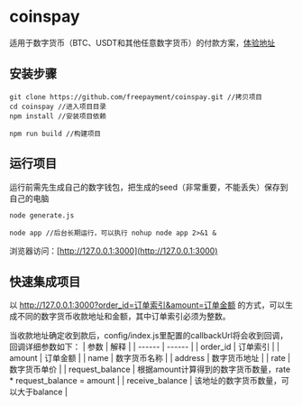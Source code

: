 # coinspay

适用于数字货币（BTC、USDT和其他任意数字货币）的付款方案，[体验地址](http://158.247.207.59/demo.html)

## 安装步骤
```
git clone https://github.com/freepayment/coinspay.git //拷贝项目
cd coinspay //进入项目目录
npm install //安装项目依赖

npm run build //构建项目
```
## 运行项目
运行前需先生成自己的数字钱包，把生成的seed（非常重要，不能丢失）保存到自己的电脑
```
node generate.js

node app //后台长期运行，可以执行 nohup node app 2>&1 & 
```
浏览器访问：[http://127.0.0.1:3000](http://127.0.0.1:3000)

## 快速集成项目
以 http://127.0.0.1:3000?order_id=订单索引&amount=订单金额 的方式，可以生成不同的数字货币收款地址和金额，其中订单索引必须为整数。

当收款地址确定收到款后，config/index.js里配置的callbackUrl将会收到回调，回调详细参数如下：
| 参数 | 解释 |
| ------ | ------ |
| order_id | 订单索引  |
| amount | 订单金额  |
| name | 数字货币名称  |
| address | 数字货币地址  |
| rate | 数字货币单价 |
| request_balance | 根据amount计算得到的数字货币数量，rate * request_balance = amount |
| receive_balance | 该地址的数字货币数量，可以大于balance |
